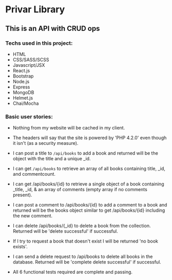 # Privar Library

## This is an API with CRUD ops 

### Techs used in this project:

- HTML
- CSS/SASS/SCSS
- Javascript/JSX
- React.js
- Bootstrap
- Node.js
- Express
- MongoDB
- Helmet.js
- Chai/Mocha

### Basic user stories: 

- Nothing from my website will be cached in my client.

- The headers will say that the site is powered by 'PHP 4.2.0' even though it isn't (as a security measure).

- I can post a title to `/api/books` to add a book and returned will be the object with the title and a unique _id.

- I can get `/api/books` to retrieve an array of all books containing title, _id, and commentcount.

- I can get /api/books/{id} to retrieve a single object of a book containing _title, _id, & an array of comments (empty array if no comments present).

- I can post a comment to /api/books/{id} to add a comment to a book and returned will be the books object similar to get /api/books/{id} including the new comment.

- I can delete /api/books/{_id} to delete a book from the collection. Returned will be 'delete successful' if successful.

- If I try to request a book that doesn't exist I will be returned 'no book exists'.

- I can send a delete request to /api/books to delete all books in the database. Returned will be 'complete delete successful' if successful.

- All 6 functional tests required are complete and passing.
